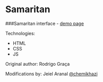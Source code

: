 Samaritan
=========
###Samaritan interface - [demo page](http://rodrigograca31.github.io/Samaritan/)

Technologies:
* HTML
* CSS
* JS

Original author:
Rodrigo Graça

Modifications by:
Jeiel Aranal [@chemikhazi](http://twitter.com/chemikhazi)
